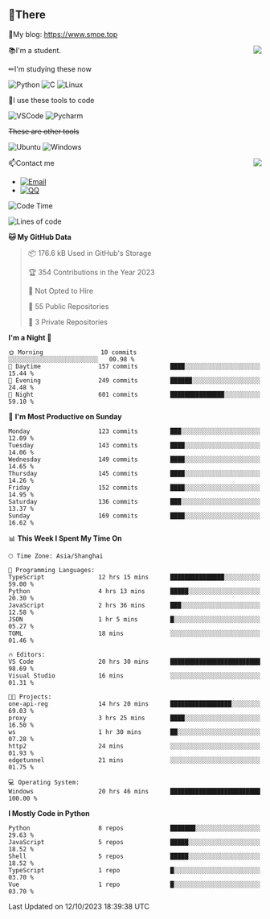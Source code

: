 
## 👏There

📰My blog: https://www.smoe.top

<img align="right" src="https://github-readme-stats.vercel.app/api/top-langs/?username=AkashiCoin"/>


📚I'm a student.

✏I'm studying these now

![Python](https://img.shields.io/badge/-Python-blue?style=flat-square&logo=Python&logoColor=fff)
![C](https://img.shields.io/badge/-C-585858?style=flat-square&logo=C&logoColor=fff)
![Linux](https://img.shields.io/badge/-Linux-black?style=flat-square&logo=Linux&logoColor=fff)

🔨I use these tools to code

![VSCode](https://img.shields.io/badge/-VSCode-blue?style=flat-square&logo=visualstudiocode&logoColor=fff)
![Pycharm](https://img.shields.io/badge/-Pycharm-green?style=flat-square&logo=pycharm&logoColor=fff)

 ~~These are other tools~~

![Ubuntu](https://img.shields.io/badge/-Ubuntu-orange?style=flat-square&logo=Ubuntu&logoColor=fff)
![Windows](https://img.shields.io/badge/-Windows-blue?style=flat-square&logo=Windows&logoColor=fff)

<img align="right" src="https://github-readme-stats.vercel.app/api?username=AkashiCoin" />


📫Contact me

* [![Email](https://img.shields.io/badge/Email-l1040186796@gmail.com-1?style=social&logoColor=fff)](mailto:l1040186796@gmail.com)
* [![QQ](https://img.shields.io/badge/QQ-1040186796-1?style=social&logoColor=fff)](tencent://AddContact/?fromId=45&fromSubId=1&subcmd=all&uin=1040186796&website=www.oicqzone.com)

<!--START_SECTION:waka-->
![Code Time](http://img.shields.io/badge/Code%20Time-919%20hrs%2059%20mins-blue)

![Lines of code](https://img.shields.io/badge/From%20Hello%20World%20I%27ve%20Written-442.5%20thousand%20lines%20of%20code-blue)

**🐱 My GitHub Data** 

> 📦 176.6 kB Used in GitHub's Storage 
 > 
> 🏆 354 Contributions in the Year 2023
 > 
> 🚫 Not Opted to Hire
 > 
> 📜 55 Public Repositories 
 > 
> 🔑 3 Private Repositories 
 > 
**I'm a Night 🦉** 

```text
🌞 Morning                10 commits          ░░░░░░░░░░░░░░░░░░░░░░░░░   00.98 % 
🌆 Daytime                157 commits         ████░░░░░░░░░░░░░░░░░░░░░   15.44 % 
🌃 Evening                249 commits         ██████░░░░░░░░░░░░░░░░░░░   24.48 % 
🌙 Night                  601 commits         ███████████████░░░░░░░░░░   59.10 % 
```
📅 **I'm Most Productive on Sunday** 

```text
Monday                   123 commits         ███░░░░░░░░░░░░░░░░░░░░░░   12.09 % 
Tuesday                  143 commits         ████░░░░░░░░░░░░░░░░░░░░░   14.06 % 
Wednesday                149 commits         ████░░░░░░░░░░░░░░░░░░░░░   14.65 % 
Thursday                 145 commits         ████░░░░░░░░░░░░░░░░░░░░░   14.26 % 
Friday                   152 commits         ████░░░░░░░░░░░░░░░░░░░░░   14.95 % 
Saturday                 136 commits         ███░░░░░░░░░░░░░░░░░░░░░░   13.37 % 
Sunday                   169 commits         ████░░░░░░░░░░░░░░░░░░░░░   16.62 % 
```


📊 **This Week I Spent My Time On** 

```text
🕑︎ Time Zone: Asia/Shanghai

💬 Programming Languages: 
TypeScript               12 hrs 15 mins      ███████████████░░░░░░░░░░   59.00 % 
Python                   4 hrs 13 mins       █████░░░░░░░░░░░░░░░░░░░░   20.30 % 
JavaScript               2 hrs 36 mins       ███░░░░░░░░░░░░░░░░░░░░░░   12.58 % 
JSON                     1 hr 5 mins         █░░░░░░░░░░░░░░░░░░░░░░░░   05.27 % 
TOML                     18 mins             ░░░░░░░░░░░░░░░░░░░░░░░░░   01.46 % 

🔥 Editors: 
VS Code                  20 hrs 30 mins      █████████████████████████   98.69 % 
Visual Studio            16 mins             ░░░░░░░░░░░░░░░░░░░░░░░░░   01.31 % 

🐱‍💻 Projects: 
one-api-reg              14 hrs 20 mins      █████████████████░░░░░░░░   69.03 % 
proxy                    3 hrs 25 mins       ████░░░░░░░░░░░░░░░░░░░░░   16.50 % 
ws                       1 hr 30 mins        ██░░░░░░░░░░░░░░░░░░░░░░░   07.28 % 
http2                    24 mins             ░░░░░░░░░░░░░░░░░░░░░░░░░   01.93 % 
edgetunnel               21 mins             ░░░░░░░░░░░░░░░░░░░░░░░░░   01.75 % 

💻 Operating System: 
Windows                  20 hrs 46 mins      █████████████████████████   100.00 % 
```

**I Mostly Code in Python** 

```text
Python                   8 repos             ███████░░░░░░░░░░░░░░░░░░   29.63 % 
JavaScript               5 repos             █████░░░░░░░░░░░░░░░░░░░░   18.52 % 
Shell                    5 repos             █████░░░░░░░░░░░░░░░░░░░░   18.52 % 
TypeScript               1 repo              █░░░░░░░░░░░░░░░░░░░░░░░░   03.70 % 
Vue                      1 repo              █░░░░░░░░░░░░░░░░░░░░░░░░   03.70 % 
```




 Last Updated on 12/10/2023 18:39:38 UTC
<!--END_SECTION:waka-->
